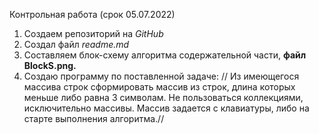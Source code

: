 Контрoльная работа (срок 05.07.2022)
1. Создаем репозиторий на *GitHub*
2. Создал файл *readme.md*
3. Составляем блок-схему алгоритма содержательной части, **файл BlockS.png.**
3. Создаю программу по поставленной задаче:
// Из имеющегося массива строк сформировать массив из строк, длина которых меньше либо равна 3 символам. Не пользоваться коллекциями, исключительно массивы. Массив задается с клавиатуры, либо на старте выполнения алгоритма.//
